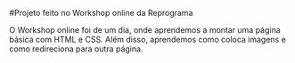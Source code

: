 #Projeto feito no Workshop online da Reprograma

O Workshop online foi de um dia, onde aprendemos a montar uma página básica com HTML e CSS.
Além disso, aprendemos como coloca imagens e como redireciona para outra página.